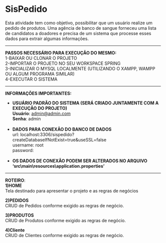 # SisPedido
Esta atividade tem como objetivo, possibilitar que um usuário realize um pedido de produtos.
Uma agência de banco de sangue forneceu uma lista de candidatos a doadores e precisa de um sistema que processe esses dados para extrair algumas informações. 

---------------------------------------------------------------------------------------------------------------------------

<strong>PASSOS NECESSÁRIO PARA EXECUÇÃO DO MESMO:</strong><br>
1-BAIXAR OU CLONAR O PROJETO<br>
2-IMPORTAR O PROJETO NO SEU WORKSPACE SPRING<br>
3-INICIALIZAR O MYSQL LOCALMENTE (UTILIZANDO O XAMPP, WAMPP OU ALGUM PROGRAMA SIMILAR)<br>
4-EXECUTAR O SISTEMA<br>

---------------------------------------------------------------------------------------------------------------------------

<strong>INFORMAÇÕES IMPORTANTES:</strong><br>
- <strong>USUÁRIO PADRÃO DO SISTEMA (SERÁ CRIADO JUNTAMENTE COM A EXECUÇÃO DO PROJETO)</strong><br>
	<strong>Usuário</strong>: admin@admin.com<br>
	<strong>Senha</strong>: admin<br><br>
- <strong>DADOS PARA CONEXÃO DO BANCO DE DADOS</strong> <br>
	url: localhost:3306/sispedido?createDatabaseIfNotExist=true&useSSL=false<br>
	username: root<br>
	password:<br><br>
- <strong>OS DADOS DE CONEXÃO PODEM SER ALTERADOS NO ARQUIVO ‘src\main\resources\application.properties’</strong><br>

---------------------------------------------------------------------------------------------------------------------------

<strong>ROTEIRO</strong>:<br>
<strong>1)HOME</strong> <br>
Tela destinado para apresentar o projeto e as regras de negócios<br>

<strong>2)PEDIDOS</strong><br>
CRUD de Pedidos conforme exigido as regras de negócio.<br>

<strong>3)PRODUTOS</strong><br>
CRUD de Produtos conforme exigido as regras de negócio.<br>

<strong>4)Cliente</strong><br>
CRUD de Clientes conforme exigido as regras de negócio.<br>
